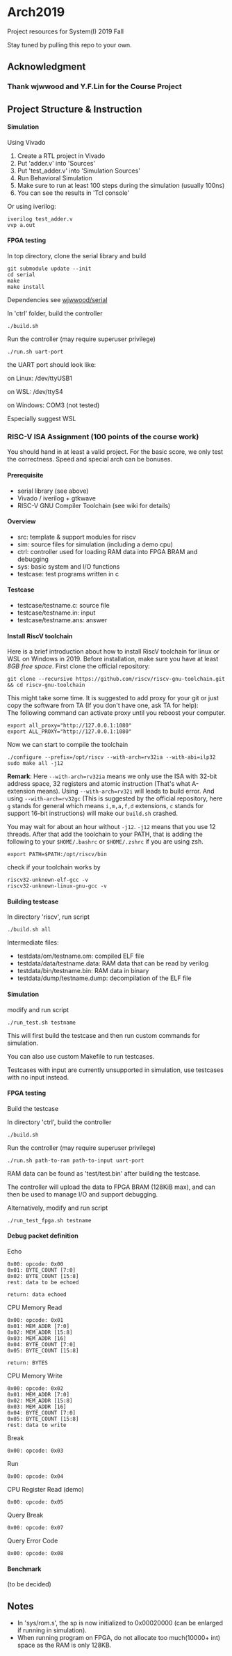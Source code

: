 # Arch2019

Project resources for System(I) 2019 Fall

Stay tuned by pulling this repo to your own.

## Acknowledgment

### Thank wjwwood and Y.F.Lin for the Course Project

## Project Structure & Instruction

#### Simulation

Using Vivado

1. Create a RTL project in Vivado
2. Put 'adder.v' into 'Sources'
3. Put 'test_adder.v' into 'Simulation Sources'
4. Run Behavioral Simulation
5. Make sure to run at least 100 steps during the simulation (usually 100ns)
6. You can see the results in 'Tcl console'

Or using iverilog:

    iverilog test_adder.v
    vvp a.out

#### FPGA testing

In top directory, clone the serial library and build

    git submodule update --init
    cd serial
    make
    make install

Dependencies see [wjwwood/serial](https://github.com/wjwwood/serial)

In 'ctrl' folder, build the controller

    ./build.sh

Run the controller (may require superuser privilege)

    ./run.sh uart-port

the UART port should look like:

on Linux: /dev/ttyUSB1

on WSL: /dev/ttyS4

on Windows: COM3 (not tested)

Especially suggest WSL


### RISC-V ISA Assignment (100 points of the course work)

You should hand in at least a valid project.
For the basic score, we only test the correctness.
Speed and special arch can be bonuses. 

#### Prerequisite

- serial library (see above)
- Vivado / iverilog + gtkwave
- RISC-V GNU Compiler Toolchain (see wiki for details)

#### Overview

- src:  template & support modules for riscv
- sim:  source files for simulation (including a demo cpu)
- ctrl: controller used for loading RAM data into FPGA BRAM and debugging
- sys:  basic system and I/O functions
- testcase: test programs written in c

#### Testcase

- testcase/testname.c:   source file
- testcase/testname.in:  input
- testcase/testname.ans: answer

#### Install RiscV toolchain 
Here is a brief introduction about how to install RiscV toolchain 
for linux or WSL on Windows in 2019.
Before installation, make sure you have at least *8GB free space*. First clone the official repository: 
```
git clone --recursive https://github.com/riscv/riscv-gnu-toolchain.git && cd riscv-gnu-toolchain
```
This might take some time. It is suggested to add proxy for your git or just copy the software from TA (If you don't have one, ask TA for help):  
The following command can activate proxy until you reboost your computer. 
```
export all_proxy="http://127.0.0.1:1080"
export ALL_PROXY="http://127.0.0.1:1080"
```
Now we can start to compile the toolchain
```
./configure --prefix=/opt/riscv --with-arch=rv32ia --with-abi=ilp32 
sudo make all -j12
```
**Remark**: Here `--with-arch=rv32ia` means we only use the ISA with 32-bit address space, 32 registers and atomic instruction (That's what A-extension means). Using `--with-arch=rv32i` will leads to build error. And using `--with-arch=rv32gc` (This is suggested by the official repository, here `g` stands for general which means `i,m,a,f,d` extensions, `c` stands for support  16-bit instructions) will make our `build.sh` crashed.

You may wait for about an hour without `-j12`. `-j12` means that you use 12 threads. After that add the 
toolchain to your PATH, that is adding the following to your `$HOME/.bashrc` or `$HOME/.zshrc` if you are using zsh.
```
export PATH=$PATH:/opt/riscv/bin
```
check if your toolchain works by  
```
riscv32-unknown-elf-gcc -v
riscv32-unknown-linux-gnu-gcc -v 
```
#### Building testcase

In directory 'riscv', run script

    ./build.sh all

Intermediate files:

- testdata/om/testname.om: compiled ELF file
- testdata/data/testname.data: RAM data that can be read by verilog
- testdata/bin/testname.bin: RAM data in binary
- testdata/dump/testname.dump: decompilation of the ELF file

#### Simulation

modify and run script

    ./run_test.sh testname

This will first build the testcase and then run custom commands for simulation.

You can also use custom Makefile to run testcases.

Testcases with input are currently unsupported in simulation, use testcases with no input instead.

#### FPGA testing

Build the testcase

In directory 'ctrl', build the controller

    ./build.sh

Run the controller (may require superuser privilege)

    ./run.sh path-to-ram path-to-input uart-port

RAM data can be found as 'test/test.bin' after building the testcase.

The controller will upload the data to FPGA BRAM (128KiB max), and can then be used to manage I/O and support debugging.

Alternatively, modify and run script

    ./run_test_fpga.sh testname

#### Debug packet definition

Echo

    0x00: opcode: 0x00
    0x01: BYTE_COUNT [7:0]
    0x02: BYTE_COUNT [15:8]
    rest: data to be echoed

    return: data echoed

CPU Memory Read

    0x00: opcode: 0x01
    0x01: MEM_ADDR [7:0]
    0x02: MEM_ADDR [15:8]
    0x03: MEM_ADDR [16]
    0x04: BYTE_COUNT [7:0]
    0x05: BYTE_COUNT [15:8]

    return: BYTES

CPU Memory Write

    0x00: opcode: 0x02
    0x01: MEM_ADDR [7:0]
    0x02: MEM_ADDR [15:8]
    0x03: MEM_ADDR [16]
    0x04: BYTE_COUNT [7:0]
    0x05: BYTE_COUNT [15:8]
    rest: data to write

Break

    0x00: opcode: 0x03

Run

    0x00: opcode: 0x04

CPU Register Read (demo)

    0x00: opcode: 0x05

Query Break

    0x00: opcode: 0x07

Query Error Code

    0x00: opcode: 0x08

#### Benchmark

(to be decided)

## Notes

- In 'sys/rom.s', the sp is now initialized to 0x00020000 (can be enlarged if running in simulation).
- When running program on FPGA, do not allocate too much(10000+ int) space as the RAM is only 128KB.
